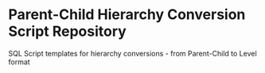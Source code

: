 # Parent-Child Hierarchy Conversion Script Repository
SQL Script templates for hierarchy conversions - from Parent-Child to Level format
